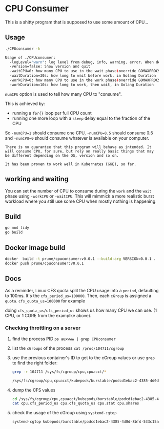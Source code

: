 # CPU Consumer 

This is a shitty program that is supposed to use some amount of CPU...

## Usage

```bash
./CPUconsumer -h

Usage of ./CPUconsumer:
  -logLevel="warn": log level from debug, info, warning, error. When debug, genetate 100% Tracing
  -version=false: Show version and quit
  -waitCPU=0: how many CPU to use in the wait phase(override GOMAXPROCS)
  -waitDuration=30s: how long to wait before work, in Golang Duration
  -workCPU=0: how many CPU to use in the work phase(override GOMAXPROCS)
  -workDuration=10s: how long to work, then wait, in Golang Duration
```

`numCPU` option is used to tell how many CPU to "consume".

This is achieved by:
- running a `for{}` loop per full CPU count
- running one more loop with a `sleep` delay equal to the fraction of the CPU

So `-numCPU=1` should consume one CPU, `-numCPU=0.5` should consume 0.5 and `-numCPU=0` should consume whatever is available on your computer.

```warning
There is no guarantee that this program will behave as intended. It will consume CPU, for sure, but rely on really basic things that may be different depending on the OS, version and so on.

It has been proven to work well in Kubernetes (GKE), so far.
```

## working and waiting

You can set the number of CPU to consume during the `work` and the `wait` phase using `-workCPU` or `-waitCPU`. This will mimmick a more realistic burst workload where you
still use some CPU when mostly nothing is happening.


## Build

```bash
go mod tidy
go build
```

## Docker image build

```bash
docker  build -t prune/cpuconsumer:v0.0.1 --build-arg VERSION=0.0.1 .
docker push prune/cpuconsumer:v0.0.1
```

## Docs

As a reminder, Linux CFS quota split the CPU usage into a `period`, defaulting to 100ms. It's the `cfs_period_us=100000`.
Then, each `cGroup` is assigned a `quota`. `cfs_quota_us=100000` for example

doing `cfs_quota_us/cfs_period_us` shows us how many CPU we can use. (1 CPU, or 1 CORE from the examplke above).

### Checking throttling on a server

1. find the process PID
    `ps auxwww | grep CPUconsumer`
2. list the `cGroups` of the process
    `cat /proc/104711/cgroup`
3. use the previous container's ID to get to the cGroup values or use `grep` to find the right folder:
    
    ```bash
    grep -r 104711 /sys/fs/cgroup/cpu,cpuacct/*

    /sys/fs/cgroup/cpu,cpuacct/kubepods/burstable/podcd1ebac2-4385-4d0d-8bfd-533c15a34440/554fb5dd2bcacad9786e14b90fe4f36da70a9c414b3cacfe1c95dbb802df3f1e/cgroup.procs:104711
    ```
4. dump the CFS values

    ```bash
    cd /sys/fs/cgroup/cpu,cpuacct/kubepods/burstable/podcd1ebac2-4385-4d0d-8bfd-533c15a34440/554fb5dd2bcacad9786e14b90fe4f36da70a9c414b3cacfe1c95dbb802df3f1e/
    cat cpu.cfs_period_us cpu.cfs_quota_us cpu.stat cpu.shares
    ```
5. check the usage of the cGroup using `systemd-cgtop`

    ```bash
    systemd-cgtop kubepods/burstable/podcd1ebac2-4385-4d0d-8bfd-533c15a34440/554fb5dd2bcacad9786e14b90fe4f36da70a9c414b3cacfe1c95dbb802df3f1e
    ```